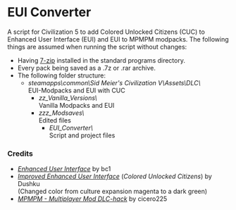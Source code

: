 # EUI Converter
A script for Civilization 5 to add Colored Unlocked Citizens (CUC) to Enhanced User Interface (EUI) and EUI to MPMPM modpacks.
The following things are assumed when running the script without changes:
* Having [7-zip](https://www.7-zip.org/) installed in the standard programs directory.
* Every pack being saved as a .7z or .rar archive.
* The following folder structure:
	* _steamapps\common\Sid Meier's Civilization V\Assets\DLC\\_ \
	EUI-Modpacks and EUI with CUC
		* _zz_Vanilla_Versions\\_ \
		Vanilla Modpacks and EUI
		* _zzz_Modsaves\\_ \
		Edited files
			* _EUI_Converter\\_ \
			Script and project files

### Credits
* *[Enhanced User Interface](https://forums.civfanatics.com/resources/civ5-enhanced-user-interface.24303/)* by bc1
* [*Improved Enhanced User Interface*](https://www.reddit.com/r/civ/comments/3i46rk/update_improved_enhanced_user_interface/) (*Colored Unlocked Citizens*) by Dushku \
  (Changed color from culture expansion magenta to a dark green)
* [*MPMPM - Multiplayer Mod DLC-hack*](https://forums.civfanatics.com/threads/mpmpm-multiplayer-mod-dlc-hack-updated.533238/) by cicero225
